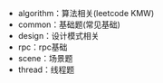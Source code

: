- algorithm：算法相关(leetcode KMW)
- common：基础题(常见基础)
- design：设计模式相关
- rpc：rpc基础
- scene：场景题
- thread：线程题